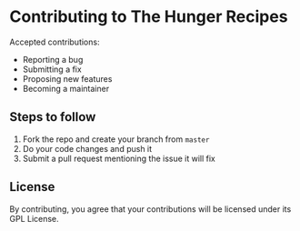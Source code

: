# Contributing to The Hunger Recipes

Accepted contributions:
- Reporting a bug
- Submitting a fix
- Proposing new features
- Becoming a maintainer

## Steps to follow
1. Fork the repo and create your branch from `master`
2. Do your code changes and push it
3. Submit a pull request mentioning the issue it will fix

## License
By contributing, you agree that your contributions will be licensed under its GPL License.
